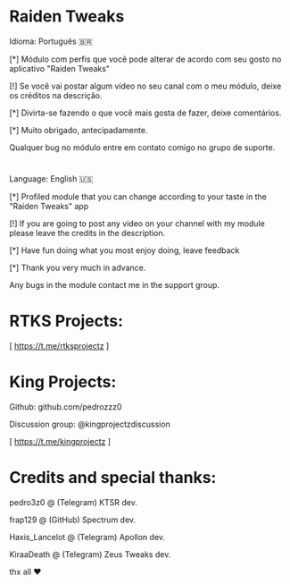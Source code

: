 # Raiden Tweaks

Idioma: Português 🇧🇷

[*] Módulo com perfis que você pode alterar de acordo com seu gosto no aplicativo "Raiden Tweaks"

[!] Se você vai postar algum vídeo no seu canal com o meu módulo, deixe os créditos na descrição.

[*] Divirta-se fazendo o que você mais gosta de fazer, deixe comentários.

[*] Muito obrigado, antecipadamente.

Qualquer bug no módulo entre em contato comigo no grupo de suporte.
# 
Language: English 🇺🇸

[*] Profiled module that you can change according to your taste in the "Raiden Tweaks" app

[!] If you are going to post any video on your channel with my module please leave the credits in the description.

[*] Have fun doing what you most enjoy doing, leave feedback

[*] Thank you very much in advance.

Any bugs in the module contact me in the support group.
# 
# RTKS Projects:

[ https://t.me/rtksprojectz ]
# 
# King Projects:

Github: github.com/pedrozzz0

Discussion group: @kingprojectzdiscussion

[ https://t.me/kingprojectz ]
# 
# Credits and special thanks:

pedro3z0 @ (Telegram) KTSR dev.

frap129 @ (GitHub) Spectrum dev.

Haxis_Lancelot @ (Telegram) Apollon dev.

KiraaDeath @ (Telegram) Zeus Tweaks dev.

thx all ❤️
# 

